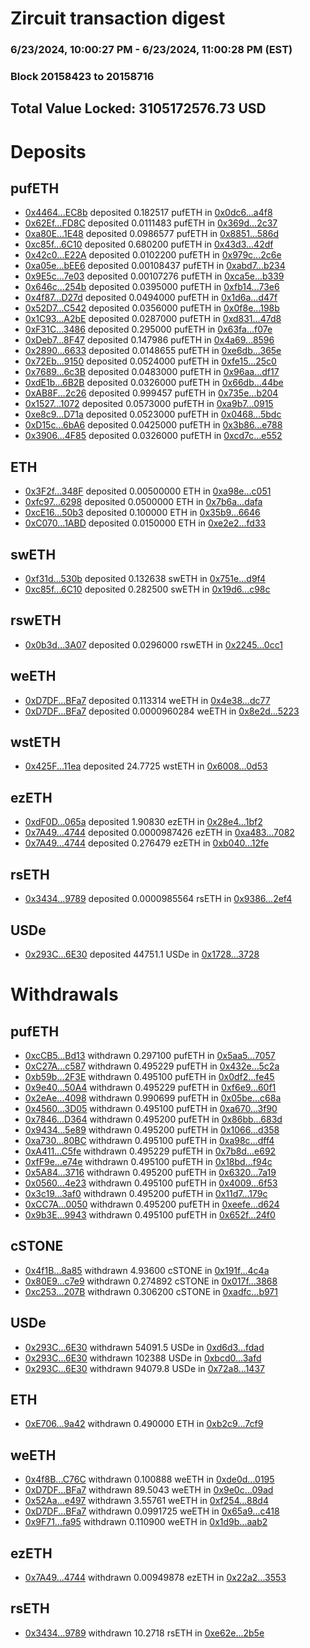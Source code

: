 # Zircuit transaction digest
### 6/23/2024, 10:00:27 PM - 6/23/2024, 11:00:28 PM (EST)
### Block 20158423 to 20158716

## Total Value Locked: 3105172576.73 USD

# Deposits
## pufETH
- [0x4464...EC8b](https://etherscan.io/address/0x4464Ec84ac16C1A5DF74FEb92aE3aEA38a44EC8b) deposited 0.182517 pufETH in [0x0dc6...a4f8](https://etherscan.io/tx/0x4464Ec84ac16C1A5DF74FEb92aE3aEA38a44EC8b)
- [0x62Ef...FD8C](https://etherscan.io/address/0x62Ef0c58AFAE0dfF7b1FEB5CBfb20aa36f07FD8C) deposited 0.0111483 pufETH in [0x369d...2c37](https://etherscan.io/tx/0x62Ef0c58AFAE0dfF7b1FEB5CBfb20aa36f07FD8C)
- [0xa80E...1E48](https://etherscan.io/address/0xa80E77Cdfa99d6d76498C7C546d7a2eC57761E48) deposited 0.0986577 pufETH in [0x8851...586d](https://etherscan.io/tx/0xa80E77Cdfa99d6d76498C7C546d7a2eC57761E48)
- [0xc85f...6C10](https://etherscan.io/address/0xc85fcc44005A1D24142c6B347a0256b5E9306C10) deposited 0.680200 pufETH in [0x43d3...42df](https://etherscan.io/tx/0xc85fcc44005A1D24142c6B347a0256b5E9306C10)
- [0x42c0...E22A](https://etherscan.io/address/0x42c007293e40F971243b6Dc28feC9cfD836FE22A) deposited 0.0102200 pufETH in [0x979c...2c6e](https://etherscan.io/tx/0x42c007293e40F971243b6Dc28feC9cfD836FE22A)
- [0xa05e...bEE6](https://etherscan.io/address/0xa05e43ed959547D610D6DEFFdb37cfB0e0C8bEE6) deposited 0.00108437 pufETH in [0xabd7...b234](https://etherscan.io/tx/0xa05e43ed959547D610D6DEFFdb37cfB0e0C8bEE6)
- [0x9E5c...7e03](https://etherscan.io/address/0x9E5c93DCa5590101A92DCfFa9dFf7cF927CD7e03) deposited 0.00107276 pufETH in [0xca5e...b339](https://etherscan.io/tx/0x9E5c93DCa5590101A92DCfFa9dFf7cF927CD7e03)
- [0x646c...254b](https://etherscan.io/address/0x646c82e983636364de4eaA40aa24Fb57f229254b) deposited 0.0395000 pufETH in [0xfb14...73e6](https://etherscan.io/tx/0x646c82e983636364de4eaA40aa24Fb57f229254b)
- [0x4f87...D27d](https://etherscan.io/address/0x4f87063a4A9ed04Ac9783309f322ED639397D27d) deposited 0.0494000 pufETH in [0x1d6a...d47f](https://etherscan.io/tx/0x4f87063a4A9ed04Ac9783309f322ED639397D27d)
- [0x52D7...C542](https://etherscan.io/address/0x52D7d1EaA6E37223a956ec23393A0cc5DbEfC542) deposited 0.0356000 pufETH in [0x0f8e...198b](https://etherscan.io/tx/0x52D7d1EaA6E37223a956ec23393A0cc5DbEfC542)
- [0x1C93...A2bE](https://etherscan.io/address/0x1C938d89612246E9cb122eaaF2A8e351F974A2bE) deposited 0.0287000 pufETH in [0xd831...47d8](https://etherscan.io/tx/0x1C938d89612246E9cb122eaaF2A8e351F974A2bE)
- [0xF31C...3486](https://etherscan.io/address/0xF31C8690aE17774bc9b53E2e0b143C7684853486) deposited 0.295000 pufETH in [0x63fa...f07e](https://etherscan.io/tx/0xF31C8690aE17774bc9b53E2e0b143C7684853486)
- [0xDeb7...8F47](https://etherscan.io/address/0xDeb7D69DB97D23c2229a558FC06a3006dAe58F47) deposited 0.147986 pufETH in [0x4a69...8596](https://etherscan.io/tx/0xDeb7D69DB97D23c2229a558FC06a3006dAe58F47)
- [0x2890...6633](https://etherscan.io/address/0x2890B7E61a48ad1f37942E5D1D89b6f68E056633) deposited 0.0148655 pufETH in [0xe6db...365e](https://etherscan.io/tx/0x2890B7E61a48ad1f37942E5D1D89b6f68E056633)
- [0x72Eb...9150](https://etherscan.io/address/0x72Eb15B26E5AFB9d41E7ADe51786eB676bF09150) deposited 0.0524000 pufETH in [0xfe15...25c0](https://etherscan.io/tx/0x72Eb15B26E5AFB9d41E7ADe51786eB676bF09150)
- [0x7689...6c3B](https://etherscan.io/address/0x768929bE449940679Ee8FFaD89264c14A87E6c3B) deposited 0.0483000 pufETH in [0x96aa...df17](https://etherscan.io/tx/0x768929bE449940679Ee8FFaD89264c14A87E6c3B)
- [0xdE1b...6B2B](https://etherscan.io/address/0xdE1bc832B19a7C88Fb9c0DCdaeFcE3f08db16B2B) deposited 0.0326000 pufETH in [0x66db...44be](https://etherscan.io/tx/0xdE1bc832B19a7C88Fb9c0DCdaeFcE3f08db16B2B)
- [0xAB8F...2c26](https://etherscan.io/address/0xAB8F6356F52b3671A63a65d64E8a472670872c26) deposited 0.999457 pufETH in [0x735e...b204](https://etherscan.io/tx/0xAB8F6356F52b3671A63a65d64E8a472670872c26)
- [0x1527...1072](https://etherscan.io/address/0x1527be192894BFC4A14E7Ec34598E3A444031072) deposited 0.0573000 pufETH in [0xa9b7...0915](https://etherscan.io/tx/0x1527be192894BFC4A14E7Ec34598E3A444031072)
- [0xe8c9...D71a](https://etherscan.io/address/0xe8c9b4E1Bb371D9D045E11B5D057d8b237aeD71a) deposited 0.0523000 pufETH in [0x0468...5bdc](https://etherscan.io/tx/0xe8c9b4E1Bb371D9D045E11B5D057d8b237aeD71a)
- [0xD15c...6bA6](https://etherscan.io/address/0xD15c83671040dEEF9213d0A49Ad09c71B86b6bA6) deposited 0.0425000 pufETH in [0x3b86...e788](https://etherscan.io/tx/0xD15c83671040dEEF9213d0A49Ad09c71B86b6bA6)
- [0x3906...4F85](https://etherscan.io/address/0x3906e284cdf600DA603461F26e7FbE3009Ad4F85) deposited 0.0326000 pufETH in [0xcd7c...e552](https://etherscan.io/tx/0x3906e284cdf600DA603461F26e7FbE3009Ad4F85)
## ETH
- [0x3F2f...348F](https://etherscan.io/address/0x3F2f77B51b94059383c801eBcD71fe6b8024348F) deposited 0.00500000 ETH in [0xa98e...c051](https://etherscan.io/tx/0x3F2f77B51b94059383c801eBcD71fe6b8024348F)
- [0xfc97...6298](https://etherscan.io/address/0xfc976D96ccc57bC9D04AeA92A4a66Abd71926298) deposited 0.0500000 ETH in [0x7b6a...dafa](https://etherscan.io/tx/0xfc976D96ccc57bC9D04AeA92A4a66Abd71926298)
- [0xcE16...50b3](https://etherscan.io/address/0xcE16cc439c3A11b5EdF9210aa3c9Dbd872B450b3) deposited 0.100000 ETH in [0x35b9...6646](https://etherscan.io/tx/0xcE16cc439c3A11b5EdF9210aa3c9Dbd872B450b3)
- [0xC070...1ABD](https://etherscan.io/address/0xC07099d33BA718aA4283d3Cc3bb90CF482b11ABD) deposited 0.0150000 ETH in [0xe2e2...fd33](https://etherscan.io/tx/0xC07099d33BA718aA4283d3Cc3bb90CF482b11ABD)
## swETH
- [0xf31d...530b](https://etherscan.io/address/0xf31d5AE022Cc2C16A3F81d99d7FD3351b7DE530b) deposited 0.132638 swETH in [0x751e...d9f4](https://etherscan.io/tx/0xf31d5AE022Cc2C16A3F81d99d7FD3351b7DE530b)
- [0xc85f...6C10](https://etherscan.io/address/0xc85fcc44005A1D24142c6B347a0256b5E9306C10) deposited 0.282500 swETH in [0x19d6...c98c](https://etherscan.io/tx/0xc85fcc44005A1D24142c6B347a0256b5E9306C10)
## rswETH
- [0x0b3d...3A07](https://etherscan.io/address/0x0b3d701fE76eCE85682bd2A3f8E8e5BF36363A07) deposited 0.0296000 rswETH in [0x2245...0cc1](https://etherscan.io/tx/0x0b3d701fE76eCE85682bd2A3f8E8e5BF36363A07)
## weETH
- [0xD7DF...BFa7](https://etherscan.io/address/0xD7DF7E085214743530afF339aFC420c7c720BFa7) deposited 0.113314 weETH in [0x4e38...dc77](https://etherscan.io/tx/0xD7DF7E085214743530afF339aFC420c7c720BFa7)
- [0xD7DF...BFa7](https://etherscan.io/address/0xD7DF7E085214743530afF339aFC420c7c720BFa7) deposited 0.0000960284 weETH in [0x8e2d...5223](https://etherscan.io/tx/0xD7DF7E085214743530afF339aFC420c7c720BFa7)
## wstETH
- [0x425F...11ea](https://etherscan.io/address/0x425FAB446D51F1B675F1BC47D72367098f1B11ea) deposited 24.7725 wstETH in [0x6008...0d53](https://etherscan.io/tx/0x425FAB446D51F1B675F1BC47D72367098f1B11ea)
## ezETH
- [0xdF0D...065a](https://etherscan.io/address/0xdF0D423d2656a82a0d3DC289EC3Cc65168C8065a) deposited 1.90830 ezETH in [0x28e4...1bf2](https://etherscan.io/tx/0xdF0D423d2656a82a0d3DC289EC3Cc65168C8065a)
- [0x7A49...4744](https://etherscan.io/address/0x7A493Be5c2ce014cD049Bf178a1ac0Db1B434744) deposited 0.0000987426 ezETH in [0xa483...7082](https://etherscan.io/tx/0x7A493Be5c2ce014cD049Bf178a1ac0Db1B434744)
- [0x7A49...4744](https://etherscan.io/address/0x7A493Be5c2ce014cD049Bf178a1ac0Db1B434744) deposited 0.276479 ezETH in [0xb040...12fe](https://etherscan.io/tx/0x7A493Be5c2ce014cD049Bf178a1ac0Db1B434744)
## rsETH
- [0x3434...9789](https://etherscan.io/address/0x34349c5569e7B846c3558961552D2202760A9789) deposited 0.0000985564 rsETH in [0x9386...2ef4](https://etherscan.io/tx/0x34349c5569e7B846c3558961552D2202760A9789)
## USDe
- [0x293C...6E30](https://etherscan.io/address/0x293C6937D8D82e05B01335F7B33FBA0c8e256E30) deposited 44751.1 USDe in [0x1728...3728](https://etherscan.io/tx/0x293C6937D8D82e05B01335F7B33FBA0c8e256E30)
# Withdrawals
## pufETH
- [0xcCB5...Bd13](https://etherscan.io/address/0xcCB50124aa1Ac18aEC2dfBF70A9554D1760BBd13) withdrawn 0.297100 pufETH in [0x5aa5...7057](https://etherscan.io/tx/0xcCB50124aa1Ac18aEC2dfBF70A9554D1760BBd13)
- [0xC27A...c587](https://etherscan.io/address/0xC27AF5C9fB54CB2Eb120bE19285997fE14ddc587) withdrawn 0.495229 pufETH in [0x432e...5c2a](https://etherscan.io/tx/0xC27AF5C9fB54CB2Eb120bE19285997fE14ddc587)
- [0xb59b...2F3E](https://etherscan.io/address/0xb59bc1E16EC351700DD321C7b08Ab80996402F3E) withdrawn 0.495100 pufETH in [0x0df2...fe45](https://etherscan.io/tx/0xb59bc1E16EC351700DD321C7b08Ab80996402F3E)
- [0x9e40...50A4](https://etherscan.io/address/0x9e402b86A4Ca089d99E35932bfeB4c38Ab1F50A4) withdrawn 0.495229 pufETH in [0xf6e9...60f1](https://etherscan.io/tx/0x9e402b86A4Ca089d99E35932bfeB4c38Ab1F50A4)
- [0x2eAe...4098](https://etherscan.io/address/0x2eAeB7AcF4F1E2C9981e416652e2b5eb0Cd24098) withdrawn 0.990699 pufETH in [0x05be...c68a](https://etherscan.io/tx/0x2eAeB7AcF4F1E2C9981e416652e2b5eb0Cd24098)
- [0x4560...3D05](https://etherscan.io/address/0x4560D9FdE356a3b4C6FF156657300C3AC3343D05) withdrawn 0.495100 pufETH in [0xa670...3f90](https://etherscan.io/tx/0x4560D9FdE356a3b4C6FF156657300C3AC3343D05)
- [0x7846...D364](https://etherscan.io/address/0x78466d2F974C47aD9Ce5C8BbE8D3C49D0189D364) withdrawn 0.495200 pufETH in [0x86bb...683d](https://etherscan.io/tx/0x78466d2F974C47aD9Ce5C8BbE8D3C49D0189D364)
- [0x9434...5e89](https://etherscan.io/address/0x94344406689096427e374B66b4e80147cD015e89) withdrawn 0.495200 pufETH in [0x1066...d358](https://etherscan.io/tx/0x94344406689096427e374B66b4e80147cD015e89)
- [0xa730...80BC](https://etherscan.io/address/0xa73014664C28Cf4a9c80252C97A4d98c26Fd80BC) withdrawn 0.495100 pufETH in [0xa98c...dff4](https://etherscan.io/tx/0xa73014664C28Cf4a9c80252C97A4d98c26Fd80BC)
- [0xA411...C5fe](https://etherscan.io/address/0xA411Ce87AF2EeAAC8Ad7944BAd536A793e2bC5fe) withdrawn 0.495229 pufETH in [0x7b8d...e692](https://etherscan.io/tx/0xA411Ce87AF2EeAAC8Ad7944BAd536A793e2bC5fe)
- [0xfF9e...e74e](https://etherscan.io/address/0xfF9eD14BEe9AD24526801DC3a6aD6A73049Ae74e) withdrawn 0.495100 pufETH in [0x18bd...f94c](https://etherscan.io/tx/0xfF9eD14BEe9AD24526801DC3a6aD6A73049Ae74e)
- [0x5A84...3716](https://etherscan.io/address/0x5A84D2672E2d67A5bBc27783fEB3d00139643716) withdrawn 0.495200 pufETH in [0x6320...7a19](https://etherscan.io/tx/0x5A84D2672E2d67A5bBc27783fEB3d00139643716)
- [0x0560...4e23](https://etherscan.io/address/0x0560114f61c96a428FF9fDA7bb4C3783C9F94e23) withdrawn 0.495100 pufETH in [0x4009...6f53](https://etherscan.io/tx/0x0560114f61c96a428FF9fDA7bb4C3783C9F94e23)
- [0x3c19...3af0](https://etherscan.io/address/0x3c197da066c03A4C31CCb802Fd46e0bA877e3af0) withdrawn 0.495200 pufETH in [0x11d7...179c](https://etherscan.io/tx/0x3c197da066c03A4C31CCb802Fd46e0bA877e3af0)
- [0xCC7A...0050](https://etherscan.io/address/0xCC7Af5607993B48211D2f631DDd76B987B4d0050) withdrawn 0.495200 pufETH in [0xeefe...d624](https://etherscan.io/tx/0xCC7Af5607993B48211D2f631DDd76B987B4d0050)
- [0x9b3E...9943](https://etherscan.io/address/0x9b3E9A3f365694BDE90bE8aFd2077d0297b99943) withdrawn 0.495100 pufETH in [0x652f...24f0](https://etherscan.io/tx/0x9b3E9A3f365694BDE90bE8aFd2077d0297b99943)
## cSTONE
- [0x4f1B...8a85](https://etherscan.io/address/0x4f1B5fD97ba8c55f16bCE50731c5Ee2aFc808a85) withdrawn 4.93600 cSTONE in [0x191f...4c4a](https://etherscan.io/tx/0x4f1B5fD97ba8c55f16bCE50731c5Ee2aFc808a85)
- [0x80E9...c7e9](https://etherscan.io/address/0x80E95eD10C6bC63ACAe5667112a916810dB3c7e9) withdrawn 0.274892 cSTONE in [0x017f...3868](https://etherscan.io/tx/0x80E95eD10C6bC63ACAe5667112a916810dB3c7e9)
- [0xc253...207B](https://etherscan.io/address/0xc2531aB3f0DA64a0665dFD15Dc1bB1695A0E207B) withdrawn 0.306200 cSTONE in [0xadfc...b971](https://etherscan.io/tx/0xc2531aB3f0DA64a0665dFD15Dc1bB1695A0E207B)
## USDe
- [0x293C...6E30](https://etherscan.io/address/0x293C6937D8D82e05B01335F7B33FBA0c8e256E30) withdrawn 54091.5 USDe in [0xd6d3...fdad](https://etherscan.io/tx/0x293C6937D8D82e05B01335F7B33FBA0c8e256E30)
- [0x293C...6E30](https://etherscan.io/address/0x293C6937D8D82e05B01335F7B33FBA0c8e256E30) withdrawn 102388 USDe in [0xbcd0...3afd](https://etherscan.io/tx/0x293C6937D8D82e05B01335F7B33FBA0c8e256E30)
- [0x293C...6E30](https://etherscan.io/address/0x293C6937D8D82e05B01335F7B33FBA0c8e256E30) withdrawn 94079.8 USDe in [0x72a8...1437](https://etherscan.io/tx/0x293C6937D8D82e05B01335F7B33FBA0c8e256E30)
## ETH
- [0xE706...9a42](https://etherscan.io/address/0xE706247e580cC0173B6d8Ad6136b91E3DC159a42) withdrawn 0.490000 ETH in [0xb2c9...7cf9](https://etherscan.io/tx/0xE706247e580cC0173B6d8Ad6136b91E3DC159a42)
## weETH
- [0x4f8B...C76C](https://etherscan.io/address/0x4f8Ba268504834B1e7951997ae2CaBba8188C76C) withdrawn 0.100888 weETH in [0xde0d...0195](https://etherscan.io/tx/0x4f8Ba268504834B1e7951997ae2CaBba8188C76C)
- [0xD7DF...BFa7](https://etherscan.io/address/0xD7DF7E085214743530afF339aFC420c7c720BFa7) withdrawn 89.5043 weETH in [0x9e0c...09ad](https://etherscan.io/tx/0xD7DF7E085214743530afF339aFC420c7c720BFa7)
- [0x52Aa...e497](https://etherscan.io/address/0x52Aa899454998Be5b000Ad077a46Bbe360F4e497) withdrawn 3.55761 weETH in [0xf254...88d4](https://etherscan.io/tx/0x52Aa899454998Be5b000Ad077a46Bbe360F4e497)
- [0xD7DF...BFa7](https://etherscan.io/address/0xD7DF7E085214743530afF339aFC420c7c720BFa7) withdrawn 0.0991725 weETH in [0x65a9...c418](https://etherscan.io/tx/0xD7DF7E085214743530afF339aFC420c7c720BFa7)
- [0x9F71...fa95](https://etherscan.io/address/0x9F718b00A7Ccfa23b449D263477679e476fEfa95) withdrawn 0.110900 weETH in [0x1d9b...aab2](https://etherscan.io/tx/0x9F718b00A7Ccfa23b449D263477679e476fEfa95)
## ezETH
- [0x7A49...4744](https://etherscan.io/address/0x7A493Be5c2ce014cD049Bf178a1ac0Db1B434744) withdrawn 0.00949878 ezETH in [0x22a2...3553](https://etherscan.io/tx/0x7A493Be5c2ce014cD049Bf178a1ac0Db1B434744)
## rsETH
- [0x3434...9789](https://etherscan.io/address/0x34349c5569e7B846c3558961552D2202760A9789) withdrawn 10.2718 rsETH in [0xe62e...2b5e](https://etherscan.io/tx/0x34349c5569e7B846c3558961552D2202760A9789)
